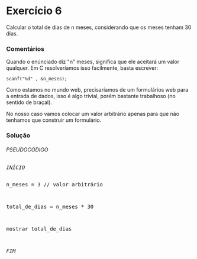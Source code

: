 Exercício 6
===

Calcular o total de dias de n meses, considerando que os meses tenham 30 dias.



### Comentários

Quando o enúnciado diz "n" meses, significa que ele aceitará um valor qualquer. Em C resolveríamos isso facilmente,
basta escrever:
    
    scanf("%d" , &n_meses);

Como estamos no mundo web, precisaríamos de um formulários web para a entrada de dados, isso é algo trivial, porém
bastante trabalhoso (no sentido de braçal).

No nosso caso vamos colocar um valor arbitrário apenas para que não tenhamos que construir um formulário.



### Solução

<div class="code">
<h6>PSEUDOCÓDIGO</h6>
<pre><em>INÍCIO</em>

n_meses = 3 // valor arbitrário

total_de_dias  = n_meses * 30

mostrar total_de_dias

<em>FIM</em></pre>
</div>